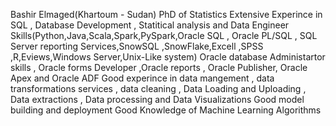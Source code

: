 Bashir Elmaged(Khartoum - Sudan)
PhD of Statistics
Extensive Experince in SQL , Database Development , Statitical analysis and Data Engineer
Skills(Python,Java,Scala,Spark,PySpark,Oracle SQL , Oracle PL/SQL , SQL Server reporting Services,SnowSQL ,SnowFlake,Excell ,SPSS ,R,Eviews,Windows Server,Unix-Like system)
Oracle database Administartor skills , Oracle forms Developer ,Oracle reports , Oracle Publisher, Oracle Apex and Oracle ADF
Good experince in data mangement , data transformations services , data cleaning , Data Loading and Uploading , Data extractions , Data processing and Data Visualizations
Good model building and deployment 
Good Knowledge of Machine Learning Algorithms
